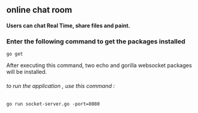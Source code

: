 ## online chat room
#### Users can chat   Real Time, share files and paint.
### Enter the following command to get the packages installed

`go get`

After executing this command, two echo and gorilla websocket packages will be installed.

###### to run the application , use this command :
`go run socket-server.go -port=8080`